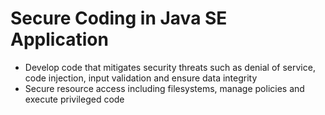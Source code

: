 # Secure Coding in Java SE Application
- Develop code that mitigates security threats such as denial of service, code injection, input validation and ensure data integrity
- Secure resource access including filesystems, manage policies and execute privileged code
